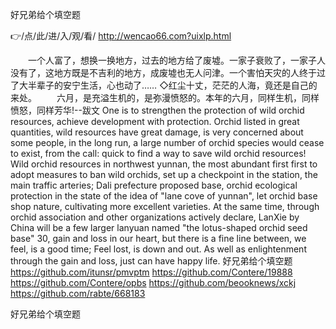 
好兄弟给个填空题




👉/点/此/进/入/观/看/ http://wencao66.com?uixlp.html




　　一个人富了，想换一换地方，过去的地方给了废墟。一家子衰败了，一家子人没有了，这地方既是不吉利的地方，成废墟也无人问津。一个害怕天灾的人终于过了大半辈子的安宁生活，心也动了……
		◇红尘十丈，茫茫的人海，竟还是自己的来处。
　　六月，是充溢生机的，是弥漫愤怒的。本年的六月，同样生机，同样愤怒，同样芳华!--跋文
One is to strengthen the protection of wild orchid resources, achieve development with protection.
Orchid listed in great quantities, wild resources have great damage, is very concerned about some people, in the long run, a large number of orchid species would cease to exist, from the call: quick to find a way to save wild orchid resources!
Wild orchid resources in northwest yunnan, the most abundant first first to adopt measures to ban wild orchids, set up a checkpoint in the station, the main traffic arteries;
Dali prefecture proposed base, orchid ecological protection in the state of the idea of "lane cove of yunnan", let orchid base shop nature, cultivating more excellent varieties.
At the same time, through orchid association and other organizations actively declare, LanXie by China will be a few larger lanyuan named "the lotus-shaped orchid seed base"
30, gain and loss in our heart, but there is a fine line between, we feel, is a good time;
Feel lost, is down and out.
As well as enlightenment through the gain and loss, just can have happy life.
好兄弟给个填空题 https://github.com/itunsr/pmvptm
https://github.com/Contere/19888
https://github.com/Contere/opbs
https://github.com/beooknews/xckj
https://github.com/rabte/668183





好兄弟给个填空题

